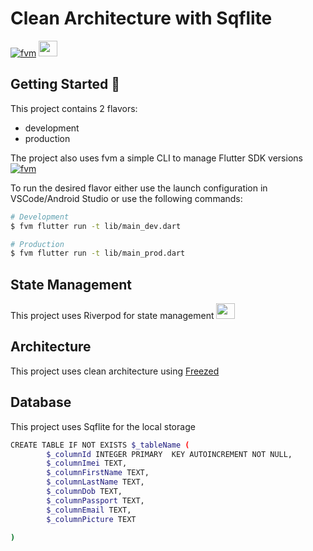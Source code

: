 # Clean Architecture with Sqflite


[![fvm][fvm_badge]][fvm_link]
[<img src="https://riverpod.dev/img/logo.png" height="25" width="30" />][Riverpod_link]




## Getting Started 🚀

This project contains 2 flavors:

- development
- production

The project also uses fvm a simple CLI to manage Flutter SDK versions [![fvm][fvm_badge]][fvm_link]

To run the desired flavor either use the launch configuration in VSCode/Android Studio or use the following commands:

```sh
# Development
$ fvm flutter run -t lib/main_dev.dart 

# Production
$ fvm flutter run -t lib/main_prod.dart 

```

## State Management


This project uses Riverpod for state management [<img src="https://riverpod.dev/img/logo.png" height="25" width="30" />][Riverpod_link]


## Architecture

This project uses clean architecture using [Freezed ][Freezed_link]

## Database

This project  uses Sqflite for the local storage

```sh
CREATE TABLE IF NOT EXISTS $_tableName (
        $_columnId INTEGER PRIMARY  KEY AUTOINCREMENT NOT NULL,
        $_columnImei TEXT,
        $_columnFirstName TEXT,
        $_columnLastName TEXT,
        $_columnDob TEXT,
        $_columnPassport TEXT,
        $_columnEmail TEXT,
        $_columnPicture TEXT
        
)

```










[Freezed_link]: https://pub.dev/packages/freezed
[Riverpod_Badge]: https://riverpod.dev/img/logo.png
[Riverpod_link]: https://pub.dev/packages/flutter_riverpod
[intl_link]: https://pub.dev/packages/intl
[Firebase_link]: https://pub.dev/packages/firebase_core
[fvm_badge]: https://fvm.app/img/logo.svg
[fvm_link]: https://fvm.app/

